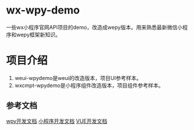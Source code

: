 # wx-wpy-demo
一些wx小程序官网API项目的demo，改造成wepy版本。用来熟悉最新微信小程序和wepy框架新知识。

# 项目介绍
1. weui-wpydemo是weui的改造版本，项目UI参考样本。
2. wxcmpt-wpydemo是小程序组件改造版本，项目组件参考样本。

## 参考文档
[wpy开发文档](https://wepyjs.github.io/wepy/)
[小程序开发文档](https://mp.weixin.qq.com/debug/wxadoc/dev/index.html?t=2017327)
[VUE开发文档](https://cn.vuejs.org/v2/guide/index.html)


